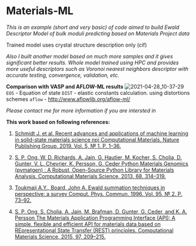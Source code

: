# Materials-ML
*This is an example (short and very basic) of code aimed to build Ewald Descriptor Model of bulk moduli predicting based on Materials Project data*

Trained model uses crystal structure description only (cif)

*Also I built another model based on much more samples and it gives significant better results.*
*Whole model trained using HPC and provides more useful descriptors such as Voronoi nearest neighbors descriptor with accurate testing, convergence, validation, etc.*

**Comparison with VASP and AFLOW-ML results**
![2021-04-28_10-37-29](https://user-images.githubusercontent.com/55428588/116365380-e1b97100-a80d-11eb-82f6-4bbdf56f9e8c.png)
`EOS` - Equation of state
`DIST` - elastic constants calculation. using distortions schemes
`aflow` - http://www.aflowlib.org/aflow-ml/

*Please contact me for more information if you are intersted in*

**This work based on following references:**

1) [Schmidt J. et al. 
Recent advances and applications of machine learning in solid-state materials science 
npj Computational Materials. Nature Publishing Group, 2019. Vol. 5, № 1. P. 1–36.](https://doi.org/10.1038/s41524-019-0221-0)

2) [S. P. Ong, W. D. Richards, A. Jain, G. Hautier, M. Kocher, S. Cholia, D. Gunter, V. L. Chevrier, K. Persson, G. Ceder
Python Materials Genomics (pymatgen) : A Robust, Open-Source Python Library for Materials Analysis.
Computational Materials Science, 2013, 68, 314–319.](https://doi:10.1016/j.commatsci.2012.10.028)

3) [Toukmaji A.Y., Board, John A. 
Ewald summation techniques in perspective: a survey
Comput. Phys. Commun. 1996. Vol. 95, № 2. P. 73–92.](https://doi.org/10.1016/0010-4655(96)00016-1)

4) [S. P. Ong, S. Cholia, A. Jain, M. Brafman, D. Gunter, G. Ceder, and K. A. Persson
The Materials Application Programming Interface (API): A simple, flexible and efficient API for materials data based on REpresentational State Transfer (REST) principles.
Computational Materials Science, 2015, 97, 209–215.](https://doi:10.1016/j.commatsci.2014.10.037)

